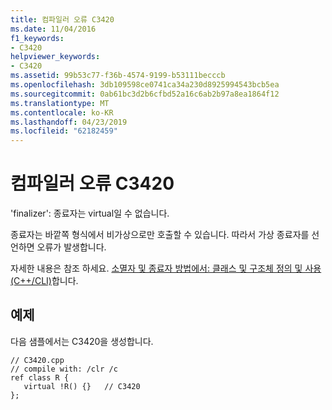 ```yaml
---
title: 컴파일러 오류 C3420
ms.date: 11/04/2016
f1_keywords:
- C3420
helpviewer_keywords:
- C3420
ms.assetid: 99b53c77-f36b-4574-9199-b53111becccb
ms.openlocfilehash: 3db109598ce0741ca34a230d8925994543bcb5ea
ms.sourcegitcommit: 0ab61bc3d2b6cfbd52a16c6ab2b97a8ea1864f12
ms.translationtype: MT
ms.contentlocale: ko-KR
ms.lasthandoff: 04/23/2019
ms.locfileid: "62182459"
---
```

# <a name="compiler-error-c3420"></a>컴파일러 오류 C3420

'finalizer': 종료자는 virtual일 수 없습니다.

종료자는 바깥쪽 형식에서 비가상으로만 호출할 수 있습니다. 따라서 가상 종료자를 선언하면 오류가 발생합니다.

자세한 내용은 참조 하세요. [소멸자 및 종료자 방법에서: 클래스 및 구조체 정의 및 사용 (C++/CLI)](../../dotnet/how-to-define-and-consume-classes-and-structs-cpp-cli.md#BKMK_Destructors_and_finalizers)합니다.

## <a name="example"></a>예제

다음 샘플에서는 C3420을 생성합니다.

```
// C3420.cpp
// compile with: /clr /c
ref class R {
   virtual !R() {}   // C3420
};
```